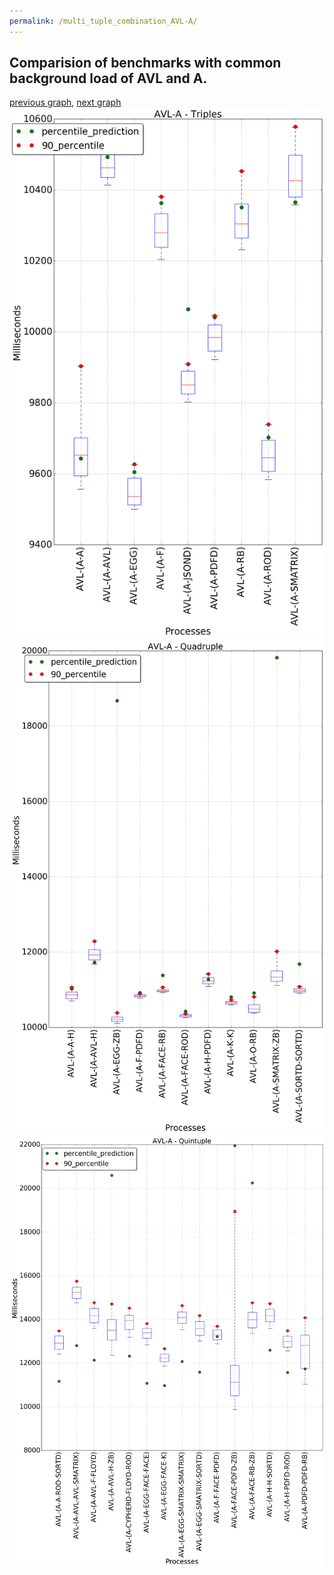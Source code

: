 ```yaml
---
permalink: /multi_tuple_combination_AVL-A/
---
```



 ## Comparision of benchmarks with common background load of AVL and A.

[previous graph](../multi_tuple_combination_AVL-AVL/), [next graph](../multi_tuple_combination_AVL-CYPHERD/)
![graph figure](./images/triple/AVL/AVL-A_box.png)![graph figure](./images/quadruple/AVL/AVL-A_box.png)![graph figure](./images/quintuple/AVL/AVL-A_box.png)
